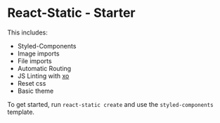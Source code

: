 # React-Static - Starter

This includes:
- Styled-Components
- Image imports
- File imports
- Automatic Routing
- JS Linting with [xo](https://github.com/sindresorhus/xo)
- Reset css
- Basic theme

To get started, run `react-static create` and use the `styled-components` template.
